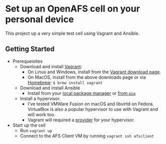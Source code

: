 # Set up an OpenAFS cell on your personal device
This project up a very simple test cell using Vagrant and Ansible.

## Getting Started
* Prerequeisites 
  * Download and install [Vagrant](https://www.vagrantup.com/):
    * On Linux and Windows, install from the [Vagrant download page](https://www.vagrantup.com/downloads).
    * On MacOS, install from the above downloads page or via [Homebrew](https://brew.sh/):
      `$ brew install vagrant`
  * Download and install Ansible
    * Install from your [local package manager](https://docs.ansible.com/ansible/latest/installation_guide/intro_installation.html#installing-ansible-on-specific-operating-systems) or [from `pip`](https://docs.ansible.com/ansible/latest/installation_guide/intro_installation.html#installing-and-upgrading-ansible-with-pip)
  * Install a hypervisor.
    * I've tested VMWare Fusion on macOS and libvirtd on Fedora.  VirtualBox is also a popular hypervisor to use with Vagrant and will work too.
    * Vagrant will required a [provider](https://www.vagrantup.com/docs/providers/installation) for your hypervisor.
* Start up the cell
  * Run `vagrant up`
  * Connect to the AFS Client VM by running `vagrant ssh afsclient`
